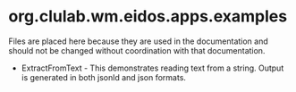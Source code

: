 # org.clulab.wm.eidos.apps.examples

Files are placed here because they are used in the documentation and should not be changed without coordination with that documentation.

* ExtractFromText - This demonstrates reading text from a string.  Output is generated in both jsonld and json formats.
